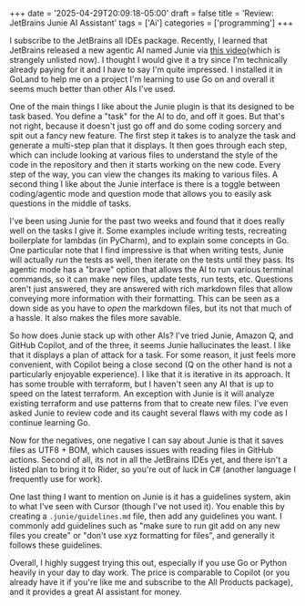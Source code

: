 +++
date = '2025-04-29T20:09:18-05:00'
draft = false
title = 'Review: JetBrains Junie AI Assistant'
tags = ['Ai']
categories = ['programming']
+++

I subscribe to the JetBrains all IDEs package. Recently, I learned that JetBrains released a new agentic AI named Junie via [this video](https://www.youtube.com/watch?v=95RQhqKRIeQ)(which is strangely unlisted now). I thought I would give it a try since I'm technically already paying for it and I have to say I'm quite impressed. I installed it in GoLand to help me on a project I'm learning to use Go on and overall it seems much better than other AIs I've used.

One of the main things I like about the Junie plugin is that its designed to be task based. You define a "task" for the AI to do, and off it goes. But that's not right, because it doesn't just go off and do some coding sorcery and spit out a fancy new feature. The first step it takes is to analyze the task and generate a multi-step plan that it displays. It then goes through each step, which can include looking at various files to understand the style of the code in the repository and then it starts working on the new code. Every step of the way, you can view the changes its making to various files. A second thing I like about the Junie interface is there is a toggle between coding/agentic mode and question mode that allows you to easily ask questions in the middle of tasks. 

I've been using Junie for the past two weeks and found that it does really well on the tasks I give it. Some examples include writing tests, recreating boilerplate for lambdas (in PyCharm), and to explain some concepts in Go. One particular note that I find impressive is that when writing tests, Junie will actually *run* the tests as well, then iterate on the tests until they pass. Its agentic mode has a "brave" option that allows the AI to run various terminal commands, so it can make new files, update tests, run tests, etc. Questions aren't just answered, they are answered with rich markdown files that allow conveying more information with their formatting. This can be seen as a down side as you have to *open* the markdown files, but its not that much of a hassle. It also makes the files more savable. 

So how does Junie stack up with other AIs? I've tried Junie, Amazon Q, and GitHub Copilot, and of the three, it seems Junie hallucinates the least. I like that it displays a plan of attack for a task. For some reason, it just feels more convenient, with Copilot being a close second (Q on the other hand is not a particularly enjoyable experience). I like that it is iterative in its approach. It has some trouble with terraform, but I haven't seen any AI that is up to speed on the latest terraform. An exception with Junie is it will analyze existing terraform and use patterns from that to create new files. I've even asked Junie to review code and its caught several flaws with my code as I continue learning Go. 

Now for the negatives, one negative I can say about Junie is that it saves files as UTF8 + BOM, which causes issues with reading files in GitHub actions. Second of all, its not in all the JetBrains IDEs yet, and there isn't a listed plan to bring it to Rider, so you're out of luck in C# (another language I frequently use for work). 

One last thing I want to mention on Junie is it has a guidelines system, akin to what I've seen with Cursor (though I've not used it). You enable this by creating a `.junie/guidelines.md` file, then add any guidelines you want. I commonly add guidelines such as "make sure to run git add on any new files you create" or "don't use xyz formatting for files", and generally it follows these guidelines. 

Overall, I highly suggest trying this out, especially if you use Go or Python heavily in your day to day work. The price is comparable to Copilot (or you already have it if you're like me and subscribe to the All Products package), and it provides a great AI assistant for money. 